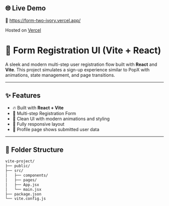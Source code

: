 ## 🌐 Live Demo

🔗 https://form-two-ivory.vercel.app/

Hosted on [Vercel](https://vercel.com/)


# 🚀 Form Registration UI (Vite + React)

A sleek and modern multi-step user registration flow built with **React** and **Vite**. This project simulates a sign-up experience similar to PopX with animations, state management, and page transitions.

---

## ✨ Features

- 🔥 Built with **React + Vite**
- 📄 Multi-step Registration Form
- 🎨 Clean UI with modern animations and styling
- 📱 Fully responsive layout
- 💾 Profile page shows submitted user data

---

## 📂 Folder Structure

```bash
vite-project/
├── public/
├── src/
│   ├── components/
│   ├── pages/
│   ├── App.jsx
│   └── main.jsx
├── package.json
└── vite.config.js
